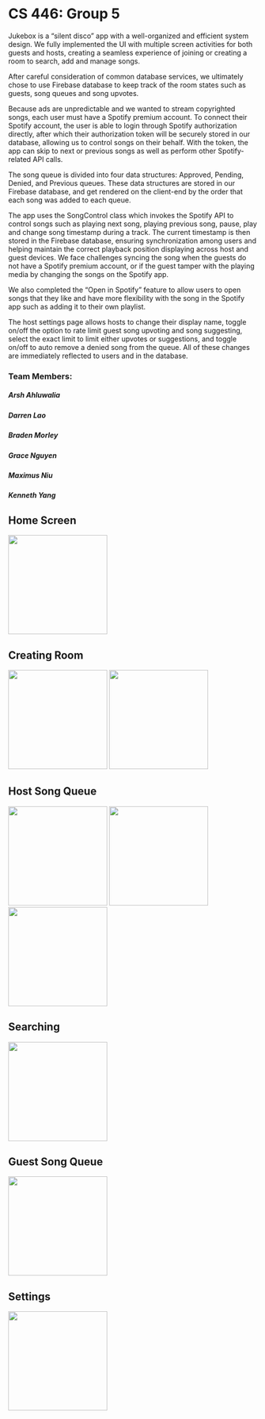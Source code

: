 # CS 446: Group 5

Jukebox is a “silent disco” app with a well-organized and efficient system design. We fully implemented the UI with multiple screen activities for both guests and hosts, creating a seamless experience of joining or creating a room to search, add and manage songs. 

After careful consideration of common database services, we ultimately chose to use Firebase database to keep track of the room states such as guests, song queues and song upvotes. 

Because ads are unpredictable and we wanted to stream copyrighted songs, each user must have a Spotify premium account. To connect their Spotify account, the user is able to login through Spotify authorization directly, after which their authorization token will be securely stored in our database, allowing us to control songs on their behalf. With the token, the app can skip to next or previous songs as well as perform other Spotify-related API calls.

The song queue is divided into four data structures: Approved, Pending, Denied, and Previous queues. These data structures are stored in our Firebase database, and get rendered on the client-end by the order that each song was added to each queue. 

The app uses the SongControl class which invokes the Spotify API to control songs such as playing next song, playing previous song, pause, play and change song timestamp during a track. The current timestamp is then stored in the Firebase database, ensuring synchronization among users and helping maintain the correct playback position displaying across host and guest devices. We face challenges syncing the song when the guests do not have a Spotify premium account, or if the guest tamper with the playing media by changing the songs on the Spotify app.

We also completed the “Open in Spotify” feature to allow users to open songs that they like and have more flexibility with the song in the Spotify app such as adding it to their own playlist. 

The host settings page allows hosts to change their display name, toggle on/off the option to rate limit guest song upvoting and song suggesting, select the exact limit to limit either upvotes or suggestions, and toggle on/off to auto remove a denied song from the queue. All of these changes are immediately reflected to users and in the database.


### Team Members:
##### Arsh Ahluwalia
##### Darren Lao
##### Braden Morley
##### Grace Nguyen
##### Maximus Niu
##### Kenneth Yang

## Home Screen
<img src="https://github.com/arshahluwalia/CS446/assets/91099321/615ea811-f91e-4903-a9ba-de8fae86fbc9" width="200" />

## Creating Room
<img src="https://github.com/arshahluwalia/CS446/assets/91099321/6d788438-1aeb-4a76-a123-a6c1c3ba0f3c" width="200" />
<img src="https://github.com/arshahluwalia/CS446/assets/91099321/8e56a3af-7d93-4afe-a0c6-435cb6f4edd8" width="200" />

## Host Song Queue
<img src="https://github.com/arshahluwalia/CS446/assets/91099321/724e1b15-65d2-4842-8668-77f26ffdf80c" width="200" />
<img src="https://github.com/arshahluwalia/CS446/assets/91099321/6dd3452f-738d-42fa-b6a9-855cf5ef57c8" width="200" />
<img src="https://github.com/arshahluwalia/CS446/assets/91099321/343004a1-5e02-4766-863e-7767f35a92c4" width="200" />

## Searching
<img src="https://github.com/arshahluwalia/CS446/assets/91099321/8ae72a30-347f-49c4-827e-98d8b6e114c2" width="200" />

## Guest Song Queue
<img src="https://github.com/arshahluwalia/CS446/assets/91099321/d3061c62-7f4a-4dd6-a7ff-f753d47cb743" width="200" />

## Settings
<img src="https://github.com/arshahluwalia/CS446/assets/91099321/b6d47df2-f037-42d8-b9a4-3270d8501576" width="200" />
